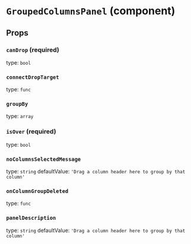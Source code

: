 `GroupedColumnsPanel` (component)
=================================



Props
-----

### `canDrop` (required)

type: `bool`


### `connectDropTarget`

type: `func`


### `groupBy`

type: `array`


### `isOver` (required)

type: `bool`


### `noColumnsSelectedMessage`

type: `string`
defaultValue: `'Drag a column header here to group by that column'`


### `onColumnGroupDeleted`

type: `func`


### `panelDescription`

type: `string`
defaultValue: `'Drag a column header here to group by that column'`

